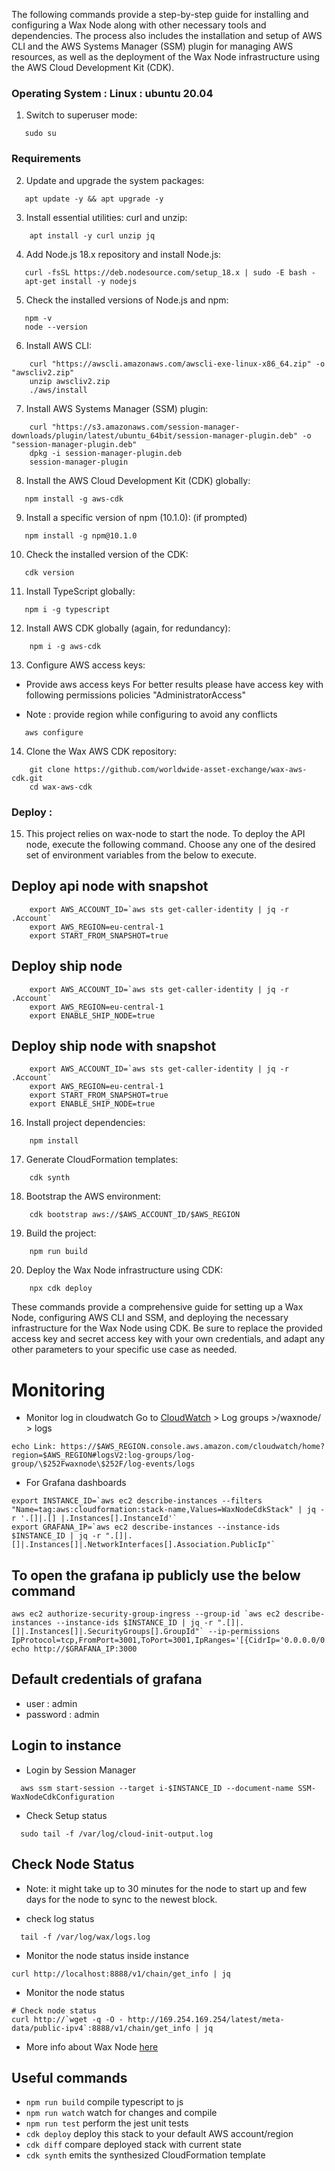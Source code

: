The following commands provide a step-by-step guide for installing and configuring a Wax Node along with other necessary tools and dependencies. The process also includes the installation and setup of AWS CLI and the AWS Systems Manager (SSM) plugin for managing AWS resources, as well as the deployment of the Wax Node infrastructure using the AWS Cloud Development Kit (CDK).

### Operating System : Linux : ubuntu 20.04

1. Switch to superuser mode:
```
   sudo su
```
### Requirements
2. Update and upgrade the system packages:
```
   apt update -y && apt upgrade -y
```

3. Install essential utilities: curl and unzip:
```
    apt install -y curl unzip jq
```

4. Add Node.js 18.x repository and install Node.js:
```
   curl -fsSL https://deb.nodesource.com/setup_18.x | sudo -E bash -
   apt-get install -y nodejs
```

5. Check the installed versions of Node.js and npm:
```
   npm -v
   node --version
```

6. Install AWS CLI:
```
    curl "https://awscli.amazonaws.com/awscli-exe-linux-x86_64.zip" -o "awscliv2.zip"
    unzip awscliv2.zip
    ./aws/install
```

7. Install AWS Systems Manager (SSM) plugin:
```
    curl "https://s3.amazonaws.com/session-manager-downloads/plugin/latest/ubuntu_64bit/session-manager-plugin.deb" -o "session-manager-plugin.deb"
    dpkg -i session-manager-plugin.deb
    session-manager-plugin
```

8. Install the AWS Cloud Development Kit (CDK) globally:
```
   npm install -g aws-cdk
```

9. Install a specific version of npm (10.1.0): (if prompted)
```
   npm install -g npm@10.1.0
```

10. Check the installed version of the CDK:
```
   cdk version
```

11. Install TypeScript globally:
```
   npm i -g typescript
```

12. Install AWS CDK globally (again, for redundancy):
```
    npm i -g aws-cdk
```

13. Configure AWS access keys:
- Provide aws access keys For better results please have access key with following permissions policies  "AdministratorAccess"

- Note : provide region while configuring to avoid any conflicts
```
   aws configure
```

14. Clone the Wax AWS CDK repository:
```
    git clone https://github.com/worldwide-asset-exchange/wax-aws-cdk.git
    cd wax-aws-cdk
```
### Deploy :
15. This project relies on wax-node to start the node. To deploy the API node, execute the following command.
    Choose any one of the desired set of environment variables from the below to execute.
## Deploy api node with snapshot
```
    export AWS_ACCOUNT_ID=`aws sts get-caller-identity | jq -r .Account`
    export AWS_REGION=eu-central-1
    export START_FROM_SNAPSHOT=true
```

## Deploy ship node
```
    export AWS_ACCOUNT_ID=`aws sts get-caller-identity | jq -r .Account`
    export AWS_REGION=eu-central-1
    export ENABLE_SHIP_NODE=true
```

## Deploy ship node with snapshot
```
    export AWS_ACCOUNT_ID=`aws sts get-caller-identity | jq -r .Account`
    export AWS_REGION=eu-central-1
    export START_FROM_SNAPSHOT=true
    export ENABLE_SHIP_NODE=true
```

16. Install project dependencies:
```
    npm install
```

17. Generate CloudFormation templates:
```
    cdk synth
```

18. Bootstrap the AWS environment:
```
    cdk bootstrap aws://$AWS_ACCOUNT_ID/$AWS_REGION
```

19. Build the project:
```
    npm run build
```

20. Deploy the Wax Node infrastructure using CDK:
```
    npx cdk deploy
```

These commands provide a comprehensive guide for setting up a Wax Node, configuring AWS CLI and SSM, and deploying the necessary infrastructure for the Wax Node using CDK. Be sure to replace the provided access key and secret access key with your own credentials, and adapt any other parameters to your specific use case as needed.




# Monitoring

- Monitor log in cloudwatch
  Go to [CloudWatch](https://console.aws.amazon.com/cloudwatch) > Log groups >/waxnode/ > logs
```
echo Link: https://$AWS_REGION.console.aws.amazon.com/cloudwatch/home?region=$AWS_REGION#logsV2:log-groups/log-group/\$252Fwaxnode\$252F/log-events/logs
```
- For Grafana dashboards

```
export INSTANCE_ID=`aws ec2 describe-instances --filters "Name=tag:aws:cloudformation:stack-name,Values=WaxNodeCdkStack" | jq -r '.[]|.[] |.Instances[].InstanceId'`
export GRAFANA_IP=`aws ec2 describe-instances --instance-ids $INSTANCE_ID | jq -r ".[]|.[]|.Instances[]|.NetworkInterfaces[].Association.PublicIp"`
```
## To open the grafana ip publicly use the below command
```
aws ec2 authorize-security-group-ingress --group-id `aws ec2 describe-instances --instance-ids $INSTANCE_ID | jq -r ".[]|.[]|.Instances[]|.SecurityGroups[].GroupId"` --ip-permissions IpProtocol=tcp,FromPort=3001,ToPort=3001,IpRanges='[{CidrIp='0.0.0.0/0',Description="wideopen"}]'
echo http://$GRAFANA_IP:3000 
```
## Default credentials of grafana
- user : admin
- password : admin

## Login to instance
- Login by Session Manager
```
  aws ssm start-session --target i-$INSTANCE_ID --document-name SSM-WaxNodeCdkConfiguration
```
- Check Setup status
```
  sudo tail -f /var/log/cloud-init-output.log
```

## Check Node Status
* Note: it might take up to 30 minutes for the node to start up and few days for the node to sync to the newest block.
- check log status
```
  tail -f /var/log/wax/logs.log
```
- Monitor the node status inside instance
```
curl http://localhost:8888/v1/chain/get_info | jq 
```
- Monitor the node status
```
# Check node status
curl http://`wget -q -O - http://169.254.169.254/latest/meta-data/public-ipv4`:8888/v1/chain/get_info | jq
```
- More info about Wax Node [here](https://github.com/worldwide-asset-exchange/wax-node/)



## Useful commands
* `npm run build`   compile typescript to js
* `npm run watch`   watch for changes and compile
* `npm run test`    perform the jest unit tests
* `cdk deploy`      deploy this stack to your default AWS account/region
* `cdk diff`        compare deployed stack with current state
* `cdk synth`       emits the synthesized CloudFormation template
